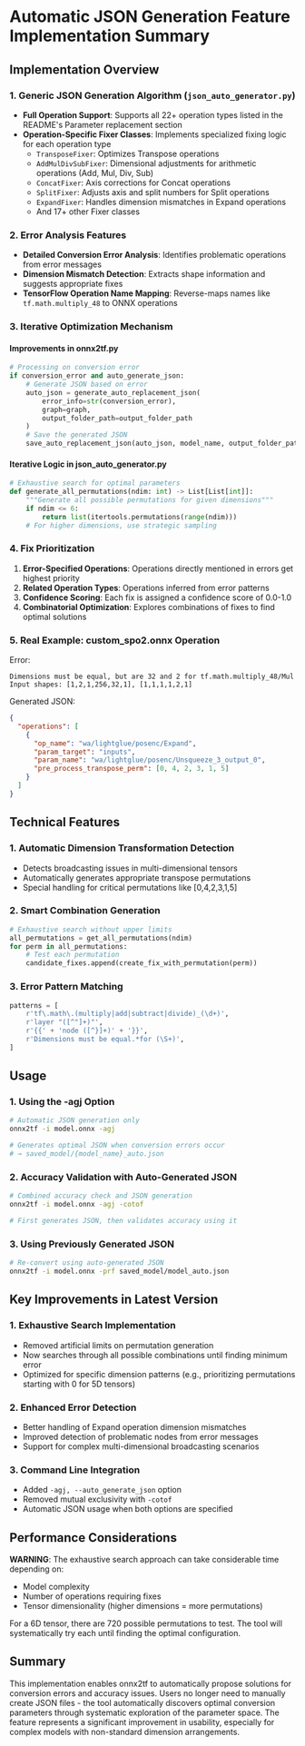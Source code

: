 # Automatic JSON Generation Feature Implementation Summary

## Implementation Overview

### 1. Generic JSON Generation Algorithm (`json_auto_generator.py`)

- **Full Operation Support**: Supports all 22+ operation types listed in the README's Parameter replacement section
- **Operation-Specific Fixer Classes**: Implements specialized fixing logic for each operation type
  - `TransposeFixer`: Optimizes Transpose operations
  - `AddMulDivSubFixer`: Dimensional adjustments for arithmetic operations (Add, Mul, Div, Sub)
  - `ConcatFixer`: Axis corrections for Concat operations
  - `SplitFixer`: Adjusts axis and split numbers for Split operations
  - `ExpandFixer`: Handles dimension mismatches in Expand operations
  - And 17+ other Fixer classes

### 2. Error Analysis Features

- **Detailed Conversion Error Analysis**: Identifies problematic operations from error messages
- **Dimension Mismatch Detection**: Extracts shape information and suggests appropriate fixes
- **TensorFlow Operation Name Mapping**: Reverse-maps names like `tf.math.multiply_48` to ONNX operations

### 3. Iterative Optimization Mechanism

#### Improvements in onnx2tf.py
```python
# Processing on conversion error
if conversion_error and auto_generate_json:
    # Generate JSON based on error
    auto_json = generate_auto_replacement_json(
        error_info=str(conversion_error),
        graph=graph,
        output_folder_path=output_folder_path
    )
    # Save the generated JSON
    save_auto_replacement_json(auto_json, model_name, output_folder_path)
```

#### Iterative Logic in json_auto_generator.py
```python
# Exhaustive search for optimal parameters
def generate_all_permutations(ndim: int) -> List[List[int]]:
    """Generate all possible permutations for given dimensions"""
    if ndim <= 6:
        return list(itertools.permutations(range(ndim)))
    # For higher dimensions, use strategic sampling
```

### 4. Fix Prioritization

1. **Error-Specified Operations**: Operations directly mentioned in errors get highest priority
2. **Related Operation Types**: Operations inferred from error patterns
3. **Confidence Scoring**: Each fix is assigned a confidence score of 0.0-1.0
4. **Combinatorial Optimization**: Explores combinations of fixes to find optimal solutions

### 5. Real Example: custom_spo2.onnx Operation

Error:
```
Dimensions must be equal, but are 32 and 2 for tf.math.multiply_48/Mul
Input shapes: [1,2,1,256,32,1], [1,1,1,1,2,1]
```

Generated JSON:
```json
{
  "operations": [
    {
      "op_name": "wa/lightglue/posenc/Expand",
      "param_target": "inputs",
      "param_name": "wa/lightglue/posenc/Unsqueeze_3_output_0",
      "pre_process_transpose_perm": [0, 4, 2, 3, 1, 5]
    }
  ]
}
```

## Technical Features

### 1. Automatic Dimension Transformation Detection
- Detects broadcasting issues in multi-dimensional tensors
- Automatically generates appropriate transpose permutations
- Special handling for critical permutations like [0,4,2,3,1,5]

### 2. Smart Combination Generation
```python
# Exhaustive search without upper limits
all_permutations = get_all_permutations(ndim)
for perm in all_permutations:
    # Test each permutation
    candidate_fixes.append(create_fix_with_permutation(perm))
```

### 3. Error Pattern Matching
```python
patterns = [
    r'tf\.math\.(multiply|add|subtract|divide)_(\d+)',
    r'layer "([^"]+)"',
    r'{{' + 'node ([^}]+)' + '}}',
    r'Dimensions must be equal.*for (\S+)',
]
```

## Usage

### 1. Using the -agj Option

```bash
# Automatic JSON generation only
onnx2tf -i model.onnx -agj

# Generates optimal JSON when conversion errors occur
# → saved_model/{model_name}_auto.json
```

### 2. Accuracy Validation with Auto-Generated JSON

```bash
# Combined accuracy check and JSON generation
onnx2tf -i model.onnx -agj -cotof

# First generates JSON, then validates accuracy using it
```

### 3. Using Previously Generated JSON

```bash
# Re-convert using auto-generated JSON
onnx2tf -i model.onnx -prf saved_model/model_auto.json
```

## Key Improvements in Latest Version

### 1. Exhaustive Search Implementation
- Removed artificial limits on permutation generation
- Now searches through all possible combinations until finding minimum error
- Optimized for specific dimension patterns (e.g., prioritizing permutations starting with 0 for 5D tensors)

### 2. Enhanced Error Detection
- Better handling of Expand operation dimension mismatches
- Improved detection of problematic nodes from error messages
- Support for complex multi-dimensional broadcasting scenarios

### 3. Command Line Integration
- Added `-agj, --auto_generate_json` option
- Removed mutual exclusivity with `-cotof`
- Automatic JSON usage when both options are specified

## Performance Considerations

**WARNING**: The exhaustive search approach can take considerable time depending on:
- Model complexity
- Number of operations requiring fixes
- Tensor dimensionality (higher dimensions = more permutations)

For a 6D tensor, there are 720 possible permutations to test. The tool will systematically try each until finding the optimal configuration.

## Summary

This implementation enables onnx2tf to automatically propose solutions for conversion errors and accuracy issues. Users no longer need to manually create JSON files - the tool automatically discovers optimal conversion parameters through systematic exploration of the parameter space. The feature represents a significant improvement in usability, especially for complex models with non-standard dimension arrangements.